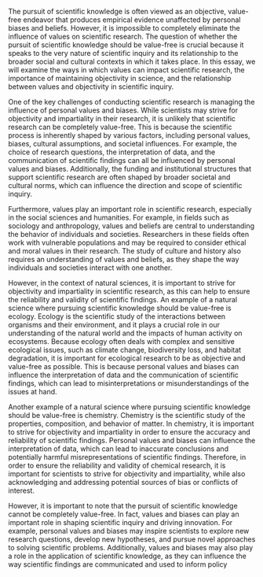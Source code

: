 The pursuit of scientific knowledge is often viewed as an objective, value-free endeavor that produces empirical evidence unaffected by personal biases and beliefs. However, it is impossible to completely eliminate the influence of values on scientific research. The question of whether the pursuit of scientific knowledge should be value-free is crucial because it speaks to the very nature of scientific inquiry and its relationship to the broader social and cultural contexts in which it takes place. In this essay, we will examine the ways in which values can impact scientific research, the importance of maintaining objectivity in science, and the relationship between values and objectivity in scientific inquiry.

One of the key challenges of conducting scientific research is managing the influence of personal values and biases. While scientists may strive for objectivity and impartiality in their research, it is unlikely that scientific research can be completely value-free. This is because the scientific process is inherently shaped by various factors, including personal values, biases, cultural assumptions, and societal influences. For example, the choice of research questions, the interpretation of data, and the communication of scientific findings can all be influenced by personal values and biases. Additionally, the funding and institutional structures that support scientific research are often shaped by broader societal and cultural norms, which can influence the direction and scope of scientific inquiry.

Furthermore, values play an important role in scientific research, especially in the social sciences and humanities. For example, in fields such as sociology and anthropology, values and beliefs are central to understanding the behavior of individuals and societies. Researchers in these fields often work with vulnerable populations and may be required to consider ethical and moral values in their research. The study of culture and history also requires an understanding of values and beliefs, as they shape the way individuals and societies interact with one another.

However, in the context of natural sciences, it is important to strive for objectivity and impartiality in scientific research, as this can help to ensure the reliability and validity of scientific findings. An example of a natural science where pursuing scientific knowledge should be value-free is ecology. Ecology is the scientific study of the interactions between organisms and their environment, and it plays a crucial role in our understanding of the natural world and the impacts of human activity on ecosystems. Because ecology often deals with complex and sensitive ecological issues, such as climate change, biodiversity loss, and habitat degradation, it is important for ecological research to be as objective and value-free as possible. This is because personal values and biases can influence the interpretation of data and the communication of scientific findings, which can lead to misinterpretations or misunderstandings of the issues at hand.

Another example of a natural science where pursuing scientific knowledge should be value-free is chemistry. Chemistry is the scientific study of the properties, composition, and behavior of matter. In chemistry, it is important to strive for objectivity and impartiality in order to ensure the accuracy and reliability of scientific findings. Personal values and biases can influence the interpretation of data, which can lead to inaccurate conclusions and potentially harmful misrepresentations of scientific findings. Therefore, in order to ensure the reliability and validity of chemical research, it is important for scientists to strive for objectivity and impartiality, while also acknowledging and addressing potential sources of bias or conflicts of interest.

However, it is important to note that the pursuit of scientific knowledge cannot be completely value-free. In fact, values and biases can play an important role in shaping scientific inquiry and driving innovation. For example, personal values and biases may inspire scientists to explore new research questions, develop new hypotheses, and pursue novel approaches to solving scientific problems. Additionally, values and biases may also play a role in the application of scientific knowledge, as they can influence the way scientific findings are communicated and used to inform policy